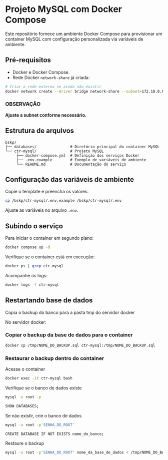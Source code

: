 # Projeto MySQL com Docker Compose

Este repositório fornece um ambiente Docker Compose para provisionar um container MySQL com configuração personalizada via variáveis de ambiente.

## Pré-requisitos

- Docker e Docker Compose.
- Rede Docker `network-share` já criada:

```bash
# Criar a rede externa se ainda não existir
docker network create --driver bridge network-share --subnet=172.18.0.0/16
```

### OBSERVAÇÃO

**Ajuste a subnet conforme necessário.**

## Estrutura de arquivos

```plaintext
bskp/
├── databases/               # Diretório principal do container MySQL
└── ctr-mysql/               # Projeto MySQL
     ├── docker-compose.yml  # Definição dos serviços Docker
     ├── .env.example        # Exemplo de variáveis de ambiente
     └── README.md           # Documentação do serviço
```

## Configuração das variáveis de ambiente

Copie o template e preencha os valores:

```bash
cp /bskp/ctr-mysql/.env.example /bskp/ctr-mysql/.env
```

Ajuste as variáveis no arquivo `.env`.

## Subindo o serviço

Para iniciar o container em segundo plano:

```bash
docker compose up -d
```

Verifique se o container está em execução:

```bash
docker ps | grep ctr-mysql
```

Acompanhe os logs:

```bash
docker logs -f ctr-mysql
```

## Restartando base de dados

Copia o backup do banco para a pasta tmp do servidor docker

No servidor docker:

### Copiar o backup da base de dados para o container

```bash
docker cp /tmp/NOME_DO_BACKUP.sql ctr-mysql:/tmp/NOME_DO_BACKUP.sql
```

### Restaurar o backup dentro do container

Acesse o container

```bash
docker exec -it ctr-mysql bash
```

Verifique se o banco de dados existe


```bash
mysql -u root -p

SHOW DATABASES;
```

Se não existir, crie o banco de dados

```bash
mysql -u root -p'SENHA_DO_ROOT'

CREATE DATABASE IF NOT EXISTS nome_do_banco;
```

Restaure o backup

```bash
mysql -u root -p'SENHA_DO_ROOT' nome_da_base_de_dados < /tmp/NOME_DO_BACKUP.sql
```
